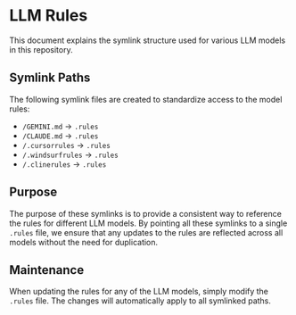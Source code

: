 # LLM Rules

This document explains the symlink structure used for various LLM models in this repository.

## Symlink Paths

The following symlink files are created to standardize access to the model rules:

- `/GEMINI.md` -> `.rules`
- `/CLAUDE.md` -> `.rules`
- `/.cursorrules` -> `.rules`
- `/.windsurfrules` -> `.rules`
- `/.clinerules` -> `.rules`

## Purpose

The purpose of these symlinks is to provide a consistent way to reference the rules for different LLM models. By pointing all these symlinks to a single `.rules` file, we ensure that any updates to the rules are reflected across all models without the need for duplication.

## Maintenance

When updating the rules for any of the LLM models, simply modify the `.rules` file. The changes will automatically apply to all symlinked paths.
